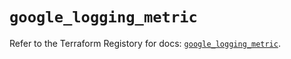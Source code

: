 # `google_logging_metric`

Refer to the Terraform Registory for docs: [`google_logging_metric`](https://registry.terraform.io/providers/hashicorp/google-beta/4.77.0/docs/resources/google_logging_metric).
